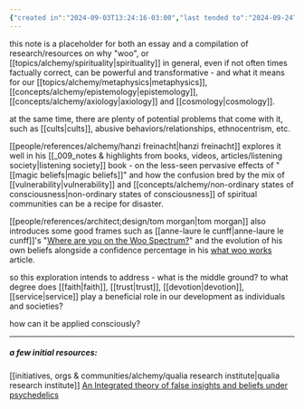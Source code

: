 ```yaml
---
{"created in":"2024-09-03T13:24:16-03:00","last tended to":"2024-09-24T16:05:01-03:00","tags":["alchemy","essay","placeholder","🌱"],"dg-publish":true,"notestage":["🌱"],"created":"2024-09-03T13:24:16.832-03:00","updated":"2025-03-25T13:18:36.168-03:00","permalink":"/writings/minimum-viable-woo/","dgPassFrontmatter":true}
---
```


this note is a placeholder for both an essay and a compilation of research/resources on why "woo", or [[topics/alchemy/spirituality\|spirituality]] in general, even if not often times factually correct, can be powerful and transformative - and what it means for our [[topics/alchemy/metaphysics\|metaphysics]], [[concepts/alchemy/epistemology\|epistemology]], [[concepts/alchemy/axiology\|axiology]] and [[cosmology\|cosmology]].

at the same time, there are plenty of potential problems that come with it, such as [[cults\|cults]], abusive behaviors/relationships, ethnocentrism, etc.

[[people/references/alchemy/hanzi freinacht\|hanzi freinacht]] explores it well in his [[_009_notes & highlights from books, videos, articles/listening society\|listening society]] book - on the less-seen pervasive effects of "[[magic beliefs\|magic beliefs]]" and how the confusion bred by the mix of [[vulnerability\|vulnerability]] and [[concepts/alchemy/non-ordinary states of consciousness\|non-ordinary states of consciousness]] of spiritual communities can be a recipe for disaster.

[[people/references/architect;design/tom morgan\|tom morgan]] also introduces some good frames such as [[anne-laure le cunff\|anne-laure le cunff]]'s "[Where are you on the Woo Spectrum?](https://newsletter.nesslabs.com/posts/ness-labs-where-are-you-on-the-woo-spectrum)" and the evolution of his own beliefs alongside a confidence percentage in his [what woo works](https://newsletter.theleading-edge.org/p/what-woo-works) article.

so this exploration intends to address - what is the middle ground? to what degree does [[faith\|faith]], [[trust\|trust]], [[devotion\|devotion]], [[service\|service]] play a beneficial role in our development as individuals and societies?

how can it be applied consciously?

---

##### a few initial resources:

[[initiatives, orgs & communities/alchemy/qualia research institute\|qualia research institute]]
[An Integrated theory of false insights and beliefs under psychedelics](https://www.nature.com/articles/s44271-024-00120-6)